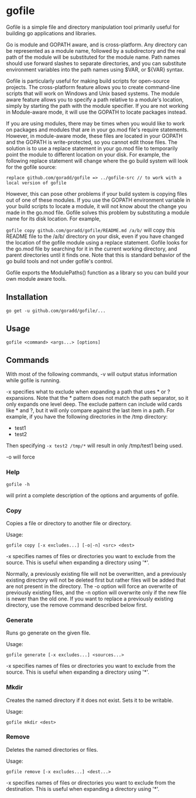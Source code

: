# gofile

Gofile is a simple file and directory manipulation tool primarily useful for building go applications and libraries. 

Go is module and GOPATH aware, and is cross-platform. Any directory can be represented as a module name,
followed by a subdirectory and the real path of the module will be substituted for 
the module name. Path names should use forward slashes to separate directories, and you can substitute 
environment variables into the path names using $VAR, or ${VAR} syntax.

Gofile is particularly useful for making build scripts for open-source projects. The cross-platform feature allows
you to create command-line scripts that will work on Windows and Unix based systems. The module aware feature
allows you to specify a path relative to a module's location, simply by starting the path with the module specifier.
If you are not working in Module-aware mode, it will use the GOPATH to locate packages instead.

If you are using modules, there may be times when you would like to work on packages and modules that are in your
go.mod file's require statements. However, in module-aware mode, these files are located in your GOPATH and the 
GOPATH is write-protected, so you cannot edit those files. The solution is to use a replace statement in your go.mod
file to temporarily point the module to different location on your disk. For example, the following replace statement
will change where the go build system will look for the gofile source:

`
replace github.com/goradd/gofile => ../gofile-src // to work with a local version of gofile
`

However, this can pose other problems if your build system is copying files out of one of these modules. If you use
the GOPATH environment variable in your build scripts to locate a module, it will not know about the change you
made in the go.mod file. Gofile solves this problem by substituting a module name for its disk location. For example,

`
gofile copy github.com/goradd/gofile/README.md /a/b/
`
will copy this README file to the /a/b/ directory on your disk, even if you have changed the location of the gofile
module using a replace statement. Gofile looks for the go.mod file by searching for it in the current working directory,
and parent directories until it finds one. Note that this is standard behavior of the go build tools and not under
gofile's control. 

Gofile exports the ModulePaths() function as a library so you can build your own module aware tools. 

## Installation

```shell
go get -u github.com/goradd/gofile/...
```

## Usage

```shell
gofile <command> <args...> [options] 
```

## Commands

With most of the following commands, -v will output status information while gofile is running.

-x specifies what to exclude when expanding a path that uses * or ? expansions. Note that the * pattern
does not match the path separator, so it only expands one level deep. The exclude pattern can include wild
cards like * and ?, but it will only compare against the last item in a path. For example, if you have
the following directories in the /tmp directory:

- test1
- test2

Then specifying `-x test2 /tmp/*` will result in only /tmp/test1 being used.

-o will force 

### Help
```shell
gofile -h
```

will print a complete description of the options and arguments of gofile.

### Copy
Copies a file or directory to another file or directory.

Usage:
```shell
gofile copy [-x excludes...] [-o|-n] <src> <dest> 
```
-x specifies names of files or directories you want to exclude from the source. This is useful when
expanding a directory using '*'.

Normally, a previously existing file will not be overwritten, and a previously existing directory will not be
deleted first but rather files will be added that are not present in the directory. The -o option will force
an overwrite of previously existing files, and the -n option will overwrite only if the new file is newer than
the old one. If you want to replace a previously existing directory, use the remove command described below first.

### Generate

Runs go generate on the given file.

Usage:
```shell
gofile generate [-x excludes...] <sources...>

```

-x specifies names of files or directories you want to exclude from the source. This is useful when
expanding a directory using '*'.

### Mkdir

Creates the named directory if it does not exist. Sets it to be writable.

Usage:
```shell
gofile mkdir <dest>
```

### Remove

Deletes the named directories or files.

Usage:
```shell
gofile remove [-x excludes...] <dest...> 
```

-x specifies names of files or directories you want to exclude from the destination. This is useful when
expanding a directory using '*'.



